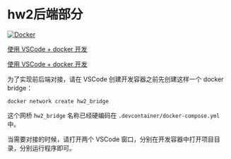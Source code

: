 # hw2后端部分

[![Docker](https://github.com/ds-hw-fuuzen/hw2-backend/actions/workflows/docker-publish.yml/badge.svg)](https://github.com/ds-hw-fuuzen/hw2-backend/actions/workflows/docker-publish.yml)

[使用 VSCode + docker 开发](https://github.com/ds-hw-fuuzen/.github/blob/main/profile/README.md)

[使用 VSCode + docker 开发](https://github.com/ds-hw-fuuzen/.github/blob/main/profile/README.md)

为了实现前后端对接，请在 VSCode 创建开发容器之前先创建这样一个 docker bridge：

```shell shell
docker network create hw2_bridge
```

这个网桥 `hw2_bridge` 名称已经硬编码在 `.devcontainer/docker-compose.yml` 中。

当需要对接的时候，请打开两个 VSCode 窗口，分别在开发容器中打开项目目录，分别运行程序即可。